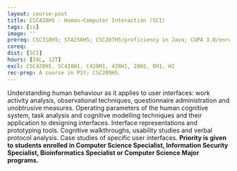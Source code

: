 ```yaml
---
layout: course-post
title: CSC428H5 - Human-Computer Interaction (SCI)
tags: [cs]
image: ''
prereq: CSC318H5; STA256H5; CSC207H5/proficiency in Java; CGPA 3.0/enrolment in a CSC subject POSt.
coreq: 
dist: [SCI]
hours: [24L, 12T]
excl: CSC428H1, SC428H1, C428H1, 428H1, 28H1, 8H1, H1
rec-prep: A course in PSY; CSC209H5.
---
```


Understanding human behaviour as it applies to user interfaces: work activity analysis, observational techniques, questionnaire administration and unobtrusive measures. Operating parameters of the human cognitive system, task analysis and cognitive modelling techniques and their application to designing interfaces. Interface representations and prototyping tools. Cognitive walkthroughs, usability studies and verbal protocol analysis. Case studies of specific user interfaces. **Priority is given to students enrolled in Computer Science Specialist, Information Security Specialist, Bioinformatics Specialist or Computer Science Major programs.**
